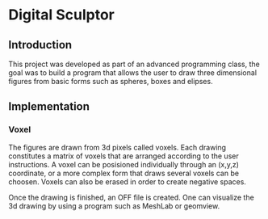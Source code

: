 # Digital Sculptor

## Introduction
This project was developed as part of an advanced programming class, the goal was to build a program that allows the user to draw three dimensional figures from basic forms such as spheres, boxes and elipses. 

## Implementation  

### Voxel
The figures are drawn from 3d pixels called voxels. Each drawing constitutes a matrix of voxels that are arranged according to the user instructions. A voxel can be posisioned individually through an (x,y,z) coordinate, or a more complex form that draws several voxels can be choosen. Voxels can also be erased in order to create negative spaces.

Once the drawing is finished, an OFF file is created. One can visualize the 3d drawing by using a program such as MeshLab or geomview. 
